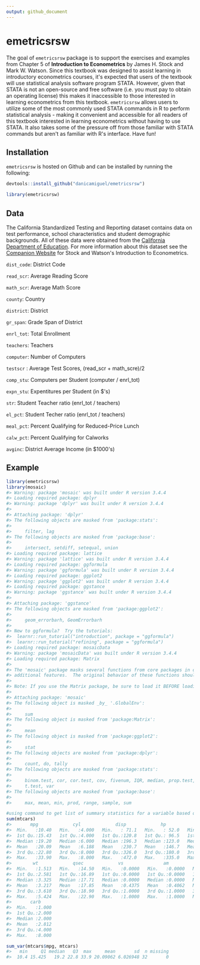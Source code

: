 ```yaml
---
output: github_document
---
```


<!-- README.md is generated from README.Rmd. Please edit that file -->



# emetricsrsw

<!-- badges: start -->
<!-- badges: end -->

The goal of `emetricsrsw` package is to support the exercises and examples from Chapter 5 of **Introduction to Econometrics** by James H. Stock and Mark W. Watson. Since this textbook was designed to assist learning in introductory econometrics courses, it's expected that users of the textbook will use statistical analysis software program STATA. However, given that STATA is not an open-source and free software (i.e. you must pay to obtain an operating license) this makes it inaccessible to those interested in learning econometrics from this textbook. `emetricsrsw` allows users to utilize some of the most commonly used STATA commands in R to perform statistical analysis - making it convenient and accessible for all readers of this textbook interested in learning econometrics without having to use STATA. It also takes some of the pressure off from those familiar with STATA commands but aren't as familiar with R's interface. Have fun!

## Installation

`emetricsrsw` is hosted on Github and can be installed by running the following: 

```r
devtools::install_github("danicamiguel/emetricsrsw")
```


```r
library(emetricsrsw)
```

## Data

The California Standardized Testing and Reporting dataset contains data on test performance, school characteristics and student demographic backgrounds. All of these data were obtained from the [California Department of Education](http://www.cde.ca.gov). For more information about this dataset see the [Companion Website](https://wps.pearsoned.com/aw_stock_ie_3/178/45691/11696965.cw/index.html) for Stock and Watson's Introduction to Econometrics. 

`dist_code`: District Code

`read_scr`: Average Reading Score

`math_scr`: Average Math Score

`county`: Country 

`district`: District

`gr_span`: Grade Span of District

`enrl_tot`: Total Enrollment

`teachers`: Teachers

`computer`: Number of Computers

`testscr` : Average Test Scores, (read_scr + math_scre)/2

`comp_stu`: Computers per Student (computer / enrl_tot)

`expn_stu`: Expentitures per Student (in $'s)

`str`: Student Teacher ratio (enrl_tot / teachers)

`el_pct`: Student Techer ratio (enrl_tot / teachers)

`meal_pct`: Percent Qualifying for Reduced-Price Lunch 

`calw_pct`: Percent Qualifying for Calworks

`avginc`: District Average Income (in $1000's)

## Example


```r
library(emetricsrsw)
library(mosaic)
#> Warning: package 'mosaic' was built under R version 3.4.4
#> Loading required package: dplyr
#> Warning: package 'dplyr' was built under R version 3.4.4
#> 
#> Attaching package: 'dplyr'
#> The following objects are masked from 'package:stats':
#> 
#>     filter, lag
#> The following objects are masked from 'package:base':
#> 
#>     intersect, setdiff, setequal, union
#> Loading required package: lattice
#> Warning: package 'lattice' was built under R version 3.4.4
#> Loading required package: ggformula
#> Warning: package 'ggformula' was built under R version 3.4.4
#> Loading required package: ggplot2
#> Warning: package 'ggplot2' was built under R version 3.4.4
#> Loading required package: ggstance
#> Warning: package 'ggstance' was built under R version 3.4.4
#> 
#> Attaching package: 'ggstance'
#> The following objects are masked from 'package:ggplot2':
#> 
#>     geom_errorbarh, GeomErrorbarh
#> 
#> New to ggformula?  Try the tutorials: 
#> 	learnr::run_tutorial("introduction", package = "ggformula")
#> 	learnr::run_tutorial("refining", package = "ggformula")
#> Loading required package: mosaicData
#> Warning: package 'mosaicData' was built under R version 3.4.4
#> Loading required package: Matrix
#> 
#> The 'mosaic' package masks several functions from core packages in order to add 
#> additional features.  The original behavior of these functions should not be affected by this.
#> 
#> Note: If you use the Matrix package, be sure to load it BEFORE loading mosaic.
#> 
#> Attaching package: 'mosaic'
#> The following object is masked _by_ '.GlobalEnv':
#> 
#>     sum
#> The following object is masked from 'package:Matrix':
#> 
#>     mean
#> The following object is masked from 'package:ggplot2':
#> 
#>     stat
#> The following objects are masked from 'package:dplyr':
#> 
#>     count, do, tally
#> The following objects are masked from 'package:stats':
#> 
#>     binom.test, cor, cor.test, cov, fivenum, IQR, median, prop.test, quantile, sd,
#>     t.test, var
#> The following objects are masked from 'package:base':
#> 
#>     max, mean, min, prod, range, sample, sum

#using command to get list of summary statistics for a variable based on user input, also known as 'sum' in STATA
sum(mtcars)
#>       mpg             cyl             disp             hp             drat      
#>  Min.   :10.40   Min.   :4.000   Min.   : 71.1   Min.   : 52.0   Min.   :2.760  
#>  1st Qu.:15.43   1st Qu.:4.000   1st Qu.:120.8   1st Qu.: 96.5   1st Qu.:3.080  
#>  Median :19.20   Median :6.000   Median :196.3   Median :123.0   Median :3.695  
#>  Mean   :20.09   Mean   :6.188   Mean   :230.7   Mean   :146.7   Mean   :3.597  
#>  3rd Qu.:22.80   3rd Qu.:8.000   3rd Qu.:326.0   3rd Qu.:180.0   3rd Qu.:3.920  
#>  Max.   :33.90   Max.   :8.000   Max.   :472.0   Max.   :335.0   Max.   :4.930  
#>        wt             qsec             vs               am              gear      
#>  Min.   :1.513   Min.   :14.50   Min.   :0.0000   Min.   :0.0000   Min.   :3.000  
#>  1st Qu.:2.581   1st Qu.:16.89   1st Qu.:0.0000   1st Qu.:0.0000   1st Qu.:3.000  
#>  Median :3.325   Median :17.71   Median :0.0000   Median :0.0000   Median :4.000  
#>  Mean   :3.217   Mean   :17.85   Mean   :0.4375   Mean   :0.4062   Mean   :3.688  
#>  3rd Qu.:3.610   3rd Qu.:18.90   3rd Qu.:1.0000   3rd Qu.:1.0000   3rd Qu.:4.000  
#>  Max.   :5.424   Max.   :22.90   Max.   :1.0000   Max.   :1.0000   Max.   :5.000  
#>       carb      
#>  Min.   :1.000  
#>  1st Qu.:2.000  
#>  Median :2.000  
#>  Mean   :2.812  
#>  3rd Qu.:4.000  
#>  Max.   :8.000

sum_var(mtcars$mpg, mtcars)
#>   min     Q1 median   Q3  max     mean       sd  n missing
#>  10.4 15.425   19.2 22.8 33.9 20.09062 6.026948 32       0
```


